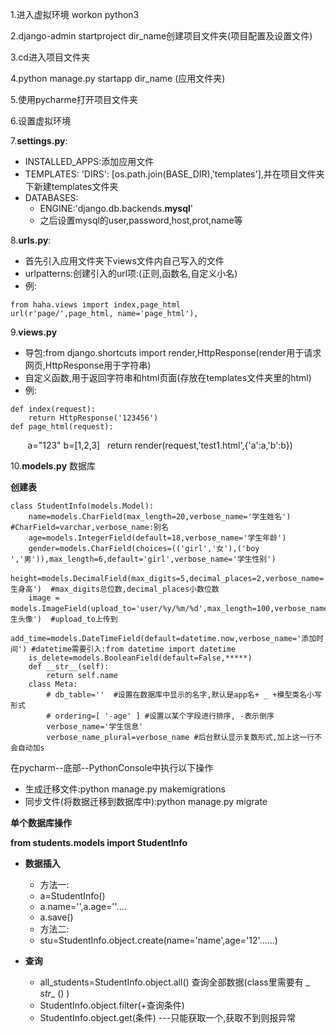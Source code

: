 


1.进入虚拟环境 workon python3

2.django-admin startproject dir_name创建项目文件夹(项目配置及设置文件)

3.cd进入项目文件夹

4.python manage.py startapp dir_name (应用文件夹)

5.使用pycharme打开项目文件夹

6.设置虚拟环境

7.**settings.py**:
- INSTALLED_APPS:添加应用文件
- TEMPLATES: 'DIRS': [os.path.join(BASE_DIR),'templates'],并在项目文件夹下新建templates文件夹
- DATABASES:
    - ENGINE:'django.db.backends.**mysql**'
    - 之后设置mysql的user,password,host,prot,name等

8.**urls.py**:
- 首先引入应用文件夹下views文件内自己写入的文件
- urlpatterns:创建引入的url项:(正则,函数名,自定义小名)
- 例:
>
    from haha.views import index,page_html
    url(r'page/',page_html, name='page_html'),

9.**views.py**
- 导包:from django.shortcuts import render,HttpResponse(render用于请求网页,HttpResponse用于字符串)
- 自定义函数,用于返回字符串和html页面(存放在templates文件夹里的html)
- 例:
>
    def index(request):
        return HttpResponse('123456')
    def page_html(request):
        a="123"
        b=[1,2,3]
    	return render(request,'test1.html',{'a':a,'b':b})

10.**models.py** 数据库

**创建表**

    class StudentInfo(models.Model):
        name=models.CharField(max_length=20,verbose_name='学生姓名')   #CharField=varchar,verbose_name:别名
        age=models.IntegerField(default=18,verbose_name='学生年龄')
        gender=models.CharField(choices=(('girl','女'),('boy ','男')),max_length=6,default='girl',verbose_name='学生性别')
        height=models.DecimalField(max_digits=5,decimal_places=2,verbose_name='学生身高')  #max_digits总位数,decimal_places小数位数
        image = models.ImageField(upload_to='user/%y/%m/%d',max_length=100,verbose_name='学生头像')  #upload_to上传到
        add_time=models.DateTimeField(default=datetime.now,verbose_name='添加时间') #datetime需要引入:from datetime import datetime
        is_delete=models.BooleanField(default=False,*****)
        def __str__(self):
            return self.name
        class Meta:
            # db_table=''  #设置在数据库中显示的名字,默认是app名+ _ +模型类名小写形式
            # ordering=[ '-age' ] #设置以某个字段进行排序, -表示倒序
            verbose_name='学生信息'
            verbose_name_plural=verbose_name #后台默认显示复数形式,加上这一行不会自动加s
在pycharm--底部--PythonConsole中执行以下操作
- 生成迁移文件:python manage.py makemigrations
- 同步文件(将数据迁移到数据库中):python manage.py migrate

**单个数据库操作**

**from students.models import StudentInfo**

- **数据插入**
    - 方法一:
    - a=StudentInfo()
    - a.name='',a.age=''....
    - a.save()
    - 方法二:
    - stu=StudentInfo.object.create(name='name',age='12'......)

- **查询**
  - all_students=StudentInfo.object.all() 查询全部数据(class里需要有 _ _str__ () )
  - StudentInfo.object.filter(+查询条件)
  - StudentInfo.object.get(条件) ---只能获取一个,获取不到则报异常
